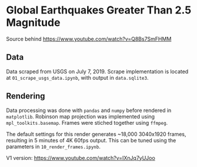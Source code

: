 # Global Earthquakes Greater Than 2.5 Magnitude

Source behind https://www.youtube.com/watch?v=Q8Bs7SmFHMM

## Data

Data scraped from USGS on July 7, 2019. Scrape implementation is located at `01_scrape_usgs_data.ipynb`, with output in `data.sqlite3`.

## Rendering

Data processing was done with `pandas` and `numpy` before rendered in `matplotlib`. Robinson map projection was implemented using `mpl_toolkits.basemap`. Frames were stiched together using `ffmpeg`.

The default settings for this render generates ~18,000 3040x1920 frames, resulting in 5 minutes of 4K 60fps output. This can be tuned using the parameters in `10_render_frames.ipynb`.


V1 version: https://www.youtube.com/watch?v=IXnJq7yUJoo
